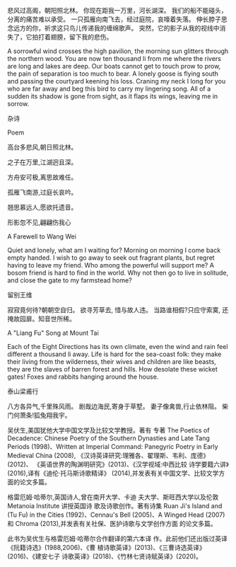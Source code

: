 
悲风过高阁，朝阳照北林。
你现在距我一万里，河长湖深。
我们的船不能碰头，分离的痛苦难以承受。
一只孤雁向南飞去，经过庭院，哀嚎着失落。
伸长脖子思念远方的你，祈求这只鸟儿传递我的缠绵歌声。
突然，它的影子从我的视线中消失了，它拍打着翅膀，留下我的悲伤。

A sorrowful wind crosses the high pavilion, the morning sun glitters through the northern wood. 
You are now ten thousand li from me where the rivers are long and lakes are deep. 
Our boats cannot get to touch prow to prow, the pain of separation is too much to bear. 
A lonely goose is flying south and passing the courtyard keening his loss.
Craning my neck I long for you who are far away and beg this bird to carry my lingering song. 
All of a sudden its shadow is gone from sight, as it flaps its wings, leaving me in sorrow.

杂诗

Poem

高台多悲风,朝日照北林。

之子在万里,江湖迥且深。

方舟安可极,离思故难任。

孤雁飞南游,过庭长哀吟。

翘思慕远人,愿欲托遗音。

形影忽不见,翩翩伤我心


A Farewell to Wang Wei

Quiet and lonely, what am I waiting for? 
Morning on morning I come back empty handed. 
I wish to go away to seek out fragrant plants, 
but regret having to leave my friend. 
Who among the powerful will support me? 
A bosom friend is hard to find in the world. 
Why not then go to live in solitude, 
and close the gate to my farmstead home?

留别王维

寂寂竟何待?朝朝空自归。
欲寻芳草去, 惜与故人违。
当路谁相假?只应守索寞,
还掩故园扉。知音世所稀。


A "Liang Fu" Song at Mount Tai

Each of the Eight Directions has its own climate, even the wind and rain feel different a thousand li away.
Life is hard for the sea-coast folk: they make their living from the wilderness, 
their wives and children are like beasts, they are the slaves of barren forest and hills. 
How desolate these wicket gates! Foxes and rabbits hanging around the house.

泰山梁甫行

八方各异气,千里殊风雨。
剧哉边海民,寄身于草墅。
妻子像禽兽,行止依林阻。
柴门何萧条!狐兔翔我宇。

吴伏生,美国犹他大学中国文学及比较文学教授。著有 专著 The Poetics of Decadence: Chinese Poetry of the Southern Dynasties and Late Tang Periods (1998)、Written at Imperial Command: Panegyric Poetry in Early Medieval China (2008), 《汉诗英译研究:理雅各、翟理斯、韦利、庞德》(2012)、 《英语世界的陶渊明研究》(2013)、《汉学视域:中西比较 诗学要籍六讲》(2016),译有《迪伦·托马斯诗歌精译》 (2014),并发表有关中国文学、比较文学方面的论文多篇。

格雷厄姆·哈蒂尔,英国诗人,曾在南开大学、卡迪 夫大学、斯旺西大学以及伦敦 Metanoia Institute 讲授英国诗 歌及诗歌创作。著有诗集 Ruan Ji's Island and (Tu Fu) in the Cities (1992)、Cennau's Bell (2005)、A Winged Head (2007) 和 Chroma (2013),并发表有关社保、医护诗歌与文学创作方面 的论文多篇。

此书为吴优生与格雷厄姆·哈蒂尔合作翻译的第六本译 作。此前他们还出版过英译《阮籍诗选》(1988,2006)、《曹 植诗歌英译》(2013)、《三曹诗选英译》(2016)、《建安七子 诗歌英译》(2018)、《竹林七贤诗赋英译》(2020)。